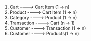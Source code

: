 1. Cart ----> Cart Item (1 -> n)
2. Product ----> Cart Item (1 -> n)
3. Category ----> Product (1 -> n)
4. Transaction ----> Cart (n -> 1)
5. Customer ----> Transaction (1 -> n)
6. Customer ----> Products(1 -> n)